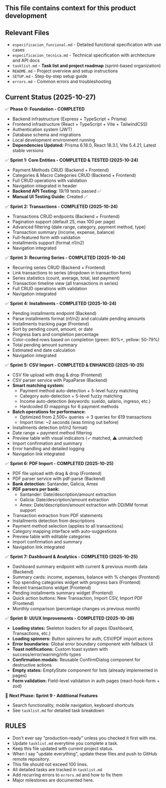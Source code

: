 ## This file contains context for this product development

## Relevant Files
- `especificacion_funcional.md` - Detailed functional specification with use cases
- `especificacion_tecnica.md` - Technical specification with architecture and API docs
- `tasklist.md` - **Task list and project roadmap** (sprint-based organization)
- `README.md` - Project overview and setup instructions
- `SETUP.md` - Step-by-step setup guide
- `errors.md` - Common errors and troubleshooting

## Current Status (2025-10-27)
✅ **Phase 0: Foundation - COMPLETED**
- Backend infrastructure (Express + TypeScript + Prisma)
- Frontend infrastructure (React + TypeScript + Vite + TailwindCSS)
- Authentication system (JWT)
- Database schema and migrations
- Local development environment running
- **Dependencies Updated:** Prisma 6.18.0, React 18.3.1, Vite 5.4.21, Latest stable versions

✅ **Sprint 1: Core Entities - COMPLETED & TESTED (2025-10-24)**
- Payment Methods CRUD (Backend + Frontend)
- Categories & Macro Categories CRUD (Backend + Frontend)
- Full CRUD operations with validation
- Navigation integrated in header
- **Backend API Testing:** 19/19 tests passed ✅
- **Manual UI Testing Guide:** Created ✅

✅ **Sprint 2: Transactions - COMPLETED (2025-10-24)**
- Transactions CRUD endpoints (Backend + Frontend)
- Pagination support (default 25, max 100 per page)
- Advanced filtering (date range, category, payment method, type)
- Transaction summary (income, expense, balance)
- Full-featured form with validation
- Installments support (format n1/n2)
- Navigation integrated

✅ **Sprint 3: Recurring Series - COMPLETED (2025-10-24)**
- Recurring series CRUD (Backend + Frontend)
- Link transactions to series (dropdown in transaction form)
- Series statistics (count, average, total, last payment)
- Transaction timeline view (all transactions in series)
- Full CRUD operations with validation
- Navigation integrated

✅ **Sprint 4: Installments - COMPLETED (2025-10-24)**
- Pending installments endpoint (Backend)
- Parse installments format (n1/n2) and calculate pending amounts
- Installments tracking page (Frontend)
- Sort by pending count, amount, or date
- Progress bars and completion percentage
- Color-coded rows based on completion (green: 80%+, yellow: 50-79%)
- Total pending amount summary
- Estimated end date calculation
- Navigation integrated

✅ **Sprint 5: CSV Import - COMPLETED & ENHANCED (2025-10-25)**
- CSV file upload with drag & drop (Frontend)
- CSV parser service with PapaParse (Backend)
- **Smart matching system:**
  - Payment method auto-detection + 5-level fuzzy matching
  - Category auto-detection + 5-level fuzzy matching
  - Income auto-detection (keywords: sueldo, salario, ingreso, etc.)
  - Hardcoded ID mappings for 6 payment methods
- **Batch operations for performance:**
  - Optimized from 2,500+ queries → 3 queries for 619 transactions
  - Import time: ~2 seconds (was timing out before)
- Installments detection (n1/n2 format)
- Date range + payment method filtering
- Preview table with visual indicators (✓ matched, ⚠ unmatched)
- Import confirmation and summary
- Error handling and detailed logging
- Navigation link integrated

✅ **Sprint 6: PDF Import - COMPLETED (2025-10-25)**
- PDF file upload with drag & drop (Frontend)
- PDF parser service with pdf-parse (Backend)
- **Bank detection:** Santander, Galicia, Amex
- **PDF parsers per bank:**
  - Santander: Date/description/amount extraction
  - Galicia: Date/description/amount extraction
  - Amex: Date/description/amount extraction with DD/MM format support
- Transaction extraction from PDF statements
- Installments detection from descriptions
- Payment method selection (applies to all transactions)
- Category mapping interface with auto-suggestions
- Preview table with editable categories
- Import confirmation and summary
- Navigation link integrated

✅ **Sprint 7: Dashboard & Analytics - COMPLETED (2025-10-25)**
- Dashboard summary endpoint with current & previous month data (Backend)
- Summary cards: income, expenses, balance with % changes (Frontend)
- Top spending categories widget with progress bars (Frontend)
- Recent transactions widget (Frontend)
- Pending installments summary widget (Frontend)
- Quick action buttons: New Transaction, Import CSV, Import PDF (Frontend)
- Monthly comparison (percentage changes vs previous month)

✅ **Sprint 8: UI/UX Improvements - COMPLETED (2025-10-26)**
- **Loading states:** Skeleton loaders for all pages (Dashboard, Transactions, etc.)
- **Loading spinners:** Button spinners for auth, CSV/PDF import actions
- **Error boundaries:** Global error boundary component with fallback UI
- **Toast notifications:** Custom toast system with success/error/warning/info types
- **Confirmation modals:** Reusable ConfirmDialog component for destructive actions
- **Empty states:** EmptyState component for lists (already implemented in pages)
- **Form validation:** Field-level validation in auth pages (react-hook-form + zod)

🚧 **Next Phase: Sprint 9 - Additional Features**
- Search functionality, mobile navigation, keyboard shortcuts
- See `tasklist.md` for detailed task breakdown

## RULES
- Don't ever say "production-ready" unless you checked it first with me.
- Update `tasklist.md` everytime you complete a task.
- Keep this file updated with current project status.
- When I say "update everything", update these files and push to GitHub remote repository.
- This file should not exceed 100 lines.
- All detailed tasks are tracked in `tasklist.md`
- Add recurring errors to `errors.md` and how to fix them
- Major milestones are documented here.